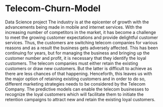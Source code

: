 # Telecom-Churn-Model
Data Science project
The industry is at the epicenter of growth with the
advancements being made in mobile and internet services.
With the increasing number of competitors in the market,
it has become a challenge to meet the growing customer
expectations and provide delightful customer services.
Thus, the customers are switching telecom companies for
various reasons and as a result the business gets adversely
affected. This has been continuing for years, but for
managing the business and bringing up the customer
number and profit, it is necessary that they identify the
loyal customers. The telecom companies must either retain
the existing customers or draw new customers. But the
latter is difficult to achieve as there are less chances of that
happening. Henceforth, this leaves us with the major
option of retaining existing customers and in order to do
so, different marketing strategies needs to be considered
by the Telecom Company. The predictive models can
enable the telecom businesses to recognize the loyal
customers which will facilitate them to initiate the
retention campaigns to attract new and retain the existing
loyal customers.
